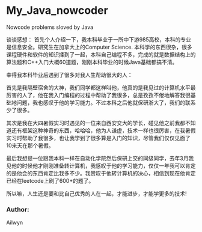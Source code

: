 # My_Java_nowcoder
Nowcode problems sloved by Java

谈谈感想：
首先个人介绍一下，我本科毕业于一所中下游985高校，本科的专业是信息安全。研究生在加拿大上的Computer Science.
本科学的东西很杂，很多课程硬件和软件的知识揉到了一起，本科自己编程不多，完成的就是数据结构上的算法题和C++入门大概60道题，刚刚本科毕业的时候Java基础都搞不清。

幸得我本科毕业后遇到了很多对我人生帮助很大的人：

首先是我隔壁宿舍的大神，我们同学都这样叫他，他真的是我见过的计算机水平最厉害的人了，他在我入门编程的过程中帮助了我很多，总是孜孜不倦地解答我很基础地问题，我也感叹于他的学习能力。不过本科之后他就保研浙大了，我们的联系少了很多。  
  
其次是我在大四暑假实习时遇见的一位来自西安交大的学长，碰见他之前我都不知道还有框架这种神奇的东西，哈哈哈，他为人谦虚，技术一样也很厉害，在我暑假实习时帮助了我很多，也让我学到了很多算是入门的知识，尽管我们仅仅见面了10来天在那个暑假。   
  
最后我想提一位跟我本科一样在自动化学院然后保研上交的同级同学，去年3月我见他的时候他才刚刚准备转计算机，我感叹于他的学习能力，仅仅一年我可以肯定的是他会的东西肯定比我多不少。我赞叹于他转计算机的决心，相信到现在他肯定已经在leetcode上刷了600+的题了。  
  
所以嘛，人生还是要和比自己优秀的人在一起，才能进步，才能学更多的技术!

### Author:

Ailwyn
